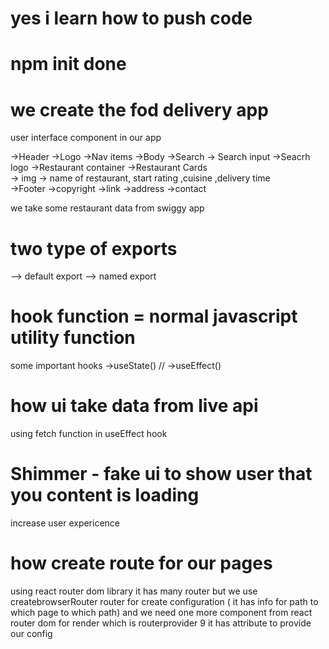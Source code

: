 # yes i learn how to push code


# npm init done 

# we create the fod delivery app 
 user interface 
 component in our app

->Header
  ->Logo
  ->Nav items
->Body
 ->Search
    -> Search input
    ->Seacrh logo
  ->Restaurant container
    ->Restaurant Cards   
      -> img 
      -> name of restaurant, start rating ,cuisine ,delivery time  
->Footer
  ->copyright
  ->link
  ->address
  ->contact


 we take some restaurant data from swiggy app
 
 # two type of exports 
 --> default export 
 --> named export 

  # hook function = normal javascript utility function
   some important hooks 
  ->useState() //
  ->useEffect()

  # how ui take data from live api 
  using fetch function in useEffect hook 

# Shimmer - fake ui to show user that you content is loading
increase user expericence

 # how create route for our pages 
 using react router dom library
 it has many router but we use createbrowserRouter router  for create configuration ( it has info for path to which page to which path)
 and we need one more component from react router dom for render 
 which is routerprovider 9 it has attribute to provide our config